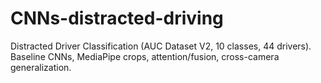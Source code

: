 # CNNs-distracted-driving
Distracted Driver Classification (AUC Dataset V2, 10 classes, 44 drivers). Baseline CNNs, MediaPipe crops, attention/fusion, cross-camera generalization.
